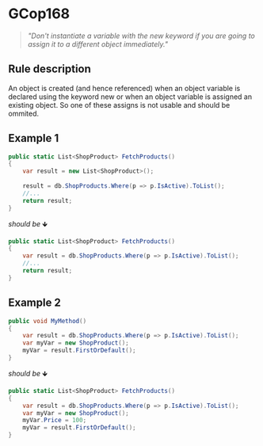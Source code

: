 ﻿# GCop168

> *"Don't instantiate a variable with the new keyword if you are going to assign it to a different object immediately."*


## Rule description
An object is created (and hence referenced) when an object variable is declared using the keyword new or when an object variable is assigned an existing object. So one of these assigns is not usable and should be ommited. 

## Example 1
```csharp
public static List<ShopProduct> FetchProducts()
{
    var result = new List<ShopProduct>();
    
    result = db.ShopProducts.Where(p => p.IsActive).ToList();
    //...
    return result;
}
```
*should be* 🡻

```csharp
public static List<ShopProduct> FetchProducts()
{    
    var result = db.ShopProducts.Where(p => p.IsActive).ToList();
    //...
    return result;
}
```

## Example 2
```csharp
public void MyMethod()
{
    var result = db.ShopProducts.Where(p => p.IsActive).ToList();
    var myVar = new ShopProduct();
    myVar = result.FirstOrDefault();
}
```
*should be* 🡻

```csharp
public static List<ShopProduct> FetchProducts()
{   
    var result = db.ShopProducts.Where(p => p.IsActive).ToList(); 
    var myVar = new ShopProduct();
    myVar.Price = 100;
    myVar = result.FirstOrDefault();
}
```
